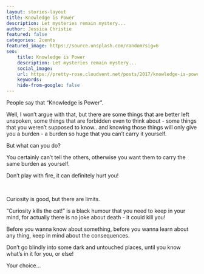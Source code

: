 ```yaml
---
layout: stories-layout
title: Knowledge is Power
description: Let mysteries remain mystery...
author: Jessica Christie
featured: false
categories: 2cents
featured_image: https://source.unsplash.com/random?sig=6
seo:
    title: Knowledge is Power
    description: Let mysteries remain mystery...
    social_image:
    url: https://pretty-rose.cloudvent.net/posts/2017/knowledge-is-power
    keywords:
    hide-from-google: false
---
```

People say that “Knowledge is Power”.

Well, I won’t argue with that, but there are some things that are better left unspoken, some things that are forbidden even to think about - some things that you weren’t supposed to know.. and knowing those things will only give you a burden - a burden so huge that you can’t carry it yourself.

But what can you do?

You certainly can’t tell the others, otherwise you want them to carry the same burden as yourself.

Don’t play with fire, it can definitely hurt you\!

&nbsp;

Curiosity is good, but there are limits.

“Curiosity kills the cat\!” is a black humour that you need to keep in your mind, for actually there is no joke about death - it could kill you\!

Before you wanna know about something, before you wanna learn about any thing, keep in mind about the consequences.

Don’t go blindly into some dark and untouched places, until you know what’s in it for you, or else\!

Your choice…

&nbsp;
